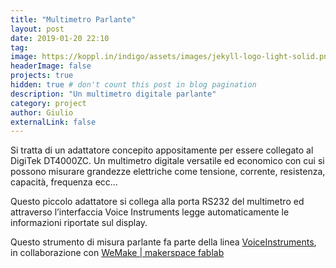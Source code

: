 ```yaml
---
title: "Multimetro Parlante"
layout: post
date: 2019-01-20 22:10
tag: 
image: https://koppl.in/indigo/assets/images/jekyll-logo-light-solid.png
headerImage: false
projects: true
hidden: true # don't count this post in blog pagination
description: "Un multimetro digitale parlante"
category: project
author: Giulio
externalLink: false
---
```


Si tratta di un adattatore concepito appositamente per essere collegato al DigiTek DT4000ZC. Un multimetro digitale versatile ed economico con cui si possono misurare grandezze elettriche come tensione, corrente, resistenza, capacità, frequenza ecc…

Questo piccolo adattatore si collega alla porta RS232 del multimetro ed attraverso l’interfaccia Voice Instruments legge automaticamente le informazioni riportate sul display.

Questo strumento di misura parlante fa parte della linea [VoiceInstruments](/voiceinstruments), in collaborazione con [WeMake | makerspace fablab](http://wemake.cc/tag/voiceinstruments/)
